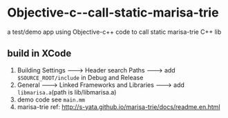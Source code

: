 # Objective-c--call-static-marisa-trie
a test/demo app using Objective-c++ code to call static marisa-trie C++ lib

## build in XCode
1. Building Settings ---> Header search Paths ---> add  `$SOURCE_ROOT/include` in Debug and Release
2. General ---> Linked Frameworks and Libraries ---> add `libmarisa.a`(path is lib/libmarisa.a)
3. demo code see `main.mm`
4. marisa-trie ref: http://s-yata.github.io/marisa-trie/docs/readme.en.html